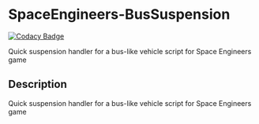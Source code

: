 # SpaceEngineers-BusSuspension
[![Codacy Badge](https://app.codacy.com/project/badge/Grade/423bbc330ec84e3f8d2bcdcfe9927652)](https://www.codacy.com/gh/Veltys/SpaceEngineers-BusSuspension/dashboard?utm_source=github.com&amp;utm_medium=referral&amp;utm_content=Veltys/SpaceEngineers-BusSuspension&amp;utm_campaign=Badge_Grade)

Quick suspension handler for a bus-like vehicle script for Space Engineers game


## Description
Quick suspension handler for a bus-like vehicle script for Space Engineers game